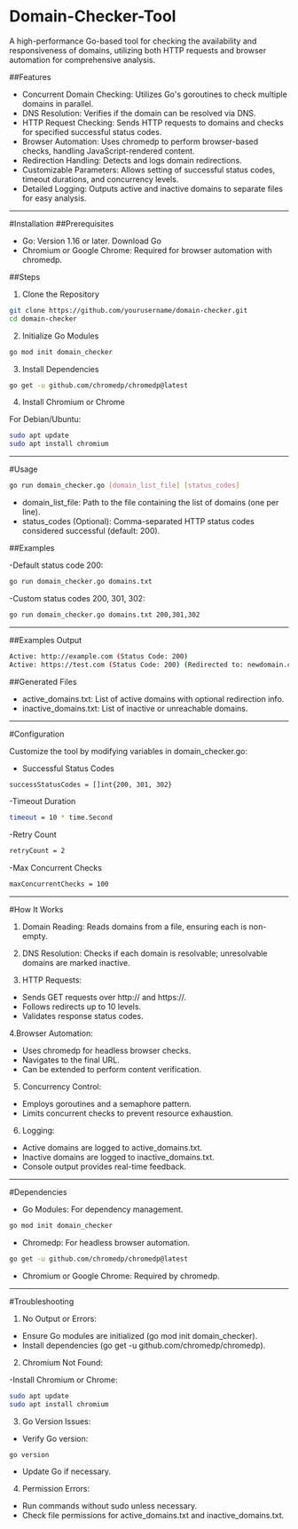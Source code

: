 # Domain-Checker-Tool
A high-performance Go-based tool for checking the availability and responsiveness of domains, utilizing both HTTP requests and browser automation for comprehensive analysis.

##Features

- Concurrent Domain Checking: Utilizes Go's goroutines to check multiple domains in parallel.
- DNS Resolution: Verifies if the domain can be resolved via DNS.
- HTTP Request Checking: Sends HTTP requests to domains and checks for specified successful status codes.
- Browser Automation: Uses chromedp to perform browser-based checks, handling JavaScript-rendered content.
- Redirection Handling: Detects and logs domain redirections.
- Customizable Parameters: Allows setting of successful status codes, timeout durations, and concurrency levels.
- Detailed Logging: Outputs active and inactive domains to separate files for easy analysis.
---

#Installation
##Prerequisites 

- Go: Version 1.16 or later. Download Go
- Chromium or Google Chrome: Required for browser automation with chromedp.


##Steps
1. Clone the Repository

```bash
git clone https://github.com/yourusername/domain-checker.git
cd domain-checker
```

2. Initialize Go Modules

```bash
go mod init domain_checker
```

3. Install Dependencies

```bash
go get -u github.com/chromedp/chromedp@latest
```

4. Install Chromium or Chrome

For Debian/Ubuntu:

```bash
sudo apt update
sudo apt install chromium
```

---

#Usage

```bash
go run domain_checker.go [domain_list_file] [status_codes]
```

- domain_list_file: Path to the file containing the list of domains (one per line).
- status_codes (Optional): Comma-separated HTTP status codes considered successful (default: 200).


##Examples

-Default status code 200:

```bash
go run domain_checker.go domains.txt
```

-Custom status codes 200, 301, 302:


```bash
go run domain_checker.go domains.txt 200,301,302
```

----

##Examples Output

```bash
Active: http://example.com (Status Code: 200)
Active: https://test.com (Status Code: 200) (Redirected to: newdomain.com)
```

##Generated Files

- active_domains.txt: List of active domains with optional redirection info.
- inactive_domains.txt: List of inactive or unreachable domains.


---

#Configuration

Customize the tool by modifying variables in domain_checker.go:

- Successful Status Codes

```bash
successStatusCodes = []int{200, 301, 302}
```

-Timeout Duration

```bash
timeout = 10 * time.Second
```

-Retry Count

```bash
retryCount = 2
```


-Max Concurrent Checks

```bash
maxConcurrentChecks = 100
```

---

#How It Works

1. Domain Reading: Reads domains from a file, ensuring each is non-empty.

2. DNS Resolution: Checks if each domain is resolvable; unresolvable domains are marked inactive.

3. HTTP Requests:

- Sends GET requests over http:// and https://.
- Follows redirects up to 10 levels.
- Validates response status codes.

4.Browser Automation:

- Uses chromedp for headless browser checks.
- Navigates to the final URL.
- Can be extended to perform content verification.

5. Concurrency Control:

- Employs goroutines and a semaphore pattern.
- Limits concurrent checks to prevent resource exhaustion.

6. Logging:

- Active domains are logged to active_domains.txt.
- Inactive domains are logged to inactive_domains.txt.
- Console output provides real-time feedback.

---

#Dependencies

- Go Modules: For dependency management.

```bash
go mod init domain_checker
```

- Chromedp: For headless browser automation.

```bash
go get -u github.com/chromedp/chromedp@latest
```

- Chromium or Google Chrome: Required by chromedp.


---


#Troubleshooting

1. No Output or Errors:

- Ensure Go modules are initialized (go mod init domain_checker).
- Install dependencies (go get -u github.com/chromedp/chromedp).

2. Chromium Not Found:

-Install Chromium or Chrome:

```bash
sudo apt update
sudo apt install chromium
```


3. Go Version Issues:

- Verify Go version:

```bash
go version
```
- Update Go if necessary.


4. Permission Errors:

- Run commands without sudo unless necessary.
- Check file permissions for active_domains.txt and inactive_domains.txt.










